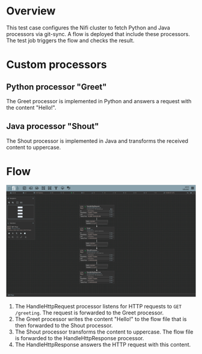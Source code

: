# Overview

This test case configures the Nifi cluster to fetch Python and Java
processors via git-sync. A flow is deployed that include these
processors. The test job triggers the flow and checks the result.

# Custom processors

## Python processor "Greet"

The Greet processor is implemented in Python and answers a request with
the content "Hello!".

## Java processor "Shout"

The Shout processor is implemented in Java and transforms the received
content to uppercase.

# Flow

![NiFi canvas](./canvas.png)

1. The HandleHttpRequest processor listens for HTTP requests to
   `GET /greeting`. The request is forwarded to the Greet processor.
2. The Greet processor writes the content "Hello!" to the flow file that
   is then forwarded to the Shout processor.
3. The Shout processor transforms the content to uppercase. The flow
   file is forwarded to the HandleHttpResponse processor.
4. The HandleHttpResponse answers the HTTP request with this content.
